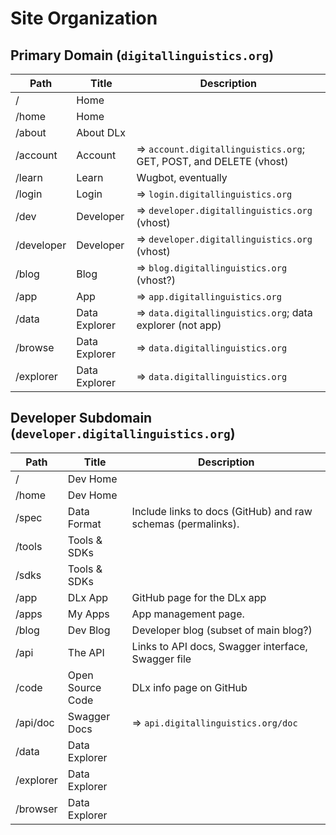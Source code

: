 # Site Organization

## Primary Domain (`digitallinguistics.org`)
Path       | Title         | Description
---------- | ------------- | -----------
/          | Home          |
/home      | Home          |
/about     | About DLx     |
/account   | Account       | => `account.digitallinguistics.org`; GET, POST, and DELETE (vhost)
/learn     | Learn         | Wugbot, eventually
/login     | Login         | => `login.digitallinguistics.org`
/dev       | Developer     | => `developer.digitallinguistics.org` (vhost)
/developer | Developer     | => `developer.digitallinguistics.org` (vhost)
/blog      | Blog          | => `blog.digitallinguistics.org` (vhost?)
/app       | App           | => `app.digitallinguistics.org`
/data      | Data Explorer | => `data.digitallinguistics.org`; data explorer (not app)
/browse    | Data Explorer | => `data.digitallinguistics.org`
/explorer  | Data Explorer | => `data.digitallinguistics.org`

## Developer Subdomain (`developer.digitallinguistics.org`)
Path      | Title            | Description
--------- | ---------------- | -----------
/         | Dev Home         |
/home     | Dev Home         |
/spec     | Data Format      | Include links to docs (GitHub) and raw schemas (permalinks).
/tools    | Tools & SDKs     |
/sdks     | Tools & SDKs     |
/app      | DLx App          | GitHub page for the DLx app
/apps     | My Apps          | App management page.
/blog     | Dev Blog         | Developer blog (subset of main blog?)
/api      | The API          | Links to API docs, Swagger interface, Swagger file
/code     | Open Source Code | DLx info page on GitHub
/api/doc  | Swagger Docs     | => `api.digitallinguistics.org/doc`
/data     | Data Explorer    |
/explorer | Data Explorer   |
/browser  | Data Explorer   |
